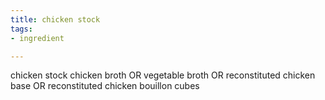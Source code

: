 ```yaml
---
title: chicken stock
tags:
- ingredient

---
```

chicken stock chicken broth OR vegetable broth OR reconstituted chicken base OR reconstituted chicken bouillon cubes
